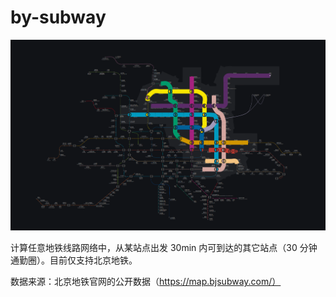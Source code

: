 # by-subway

![Theming Preview](showcase/preview-1.png)

计算任意地铁线路网络中，从某站点出发 30min 内可到达的其它站点（30 分钟通勤圈）。目前仅支持北京地铁。

数据来源：北京地铁官网的公开数据（https://map.bjsubway.com/）
